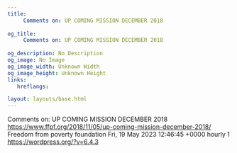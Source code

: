 ```yaml
---
title: 
     Comments on: UP COMING MISSION DECEMBER 2018
    
og_title: 
     Comments on: UP COMING MISSION DECEMBER 2018
    
og_description: No Description
og_image: No Image
og_image_width: Unknown Width
og_image_height: Unknown Height
links:
   hreflangs:

layout: layouts/base.html
---
```

Comments on: UP COMING MISSION DECEMBER 2018
https://www.ffpf.org/2018/11/05/up-coming-mission-december-2018/  Freedom from
poverty foundation  Fri, 19 May 2023 12:46:45 +0000  hourly  1
https://wordpress.org/?v=6.4.3

